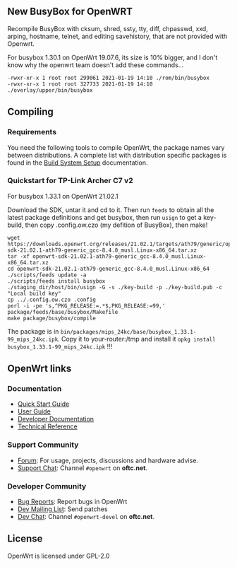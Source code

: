 
## New BusyBox for OpenWRT

Recompile BusyBox with 
cksum, 
shred, 
ssty, 
tty, 
diff, 
chpasswd, 
xxd, 
arping, 
hostname, 
telnet, 
and editing savehistory, that are not provided with Openwrt.

For busybox 1.30.1 on OpenWrt 19.07.6, its size is 10% bigger, and I don't know why the openwrt team doesn't add
these commands...

```
-rwxr-xr-x 1 root root 299061 2021-01-19 14:10 ./rom/bin/busybox
-rwxr-xr-x 1 root root 327733 2021-01-19 14:10 ./overlay/upper/bin/busybox
```

## Compiling

### Requirements

You need the following tools to compile OpenWrt, the package names vary between
distributions. A complete list with distribution specific packages is found in
the [Build System Setup](https://openwrt.org/docs/guide-developer/build-system/install-buildsystem)
documentation.


### Quickstart for TP-Link Archer C7 v2

For busybox 1.33.1 on OpenWrt 21.02.1

Download the SDK, untar it and cd to it. Then run `feeds` to obtain all the latest package definitions and get busybox, then run `usign` to get a key-build, then copy .config.ow.czo (my defition of BusyBox), then make!

```
wget https://downloads.openwrt.org/releases/21.02.1/targets/ath79/generic/openwrt-sdk-21.02.1-ath79-generic_gcc-8.4.0_musl.Linux-x86_64.tar.xz
tar -xf openwrt-sdk-21.02.1-ath79-generic_gcc-8.4.0_musl.Linux-x86_64.tar.xz
cd openwrt-sdk-21.02.1-ath79-generic_gcc-8.4.0_musl.Linux-x86_64
./scripts/feeds update -a
./scripts/feeds install busybox
./staging_dir/host/bin/usign -G -s ./key-build -p ./key-build.pub -c "Local build key"
cp ../.config.ow.czo .config
perl -i -pe 's,^PKG_RELEASE:=.*$,PKG_RELEASE:=99,' package/feeds/base/busybox/Makefile
make package/busybox/compile
```

The package is in `bin/packages/mips_24kc/base/busybox_1.33.1-99_mips_24kc.ipk`.
Copy it to your-router:/tmp and install it `opkg install busybox_1.33.1-99_mips_24kc.ipk` !!!

## OpenWrt links

### Documentation

* [Quick Start Guide](https://openwrt.org/docs/guide-quick-start/start)
* [User Guide](https://openwrt.org/docs/guide-user/start)
* [Developer Documentation](https://openwrt.org/docs/guide-developer/start)
* [Technical Reference](https://openwrt.org/docs/techref/start)

### Support Community

* [Forum](https://forum.openwrt.org): For usage, projects, discussions and hardware advise.
* [Support Chat](https://webchat.oftc.net/#openwrt): Channel `#openwrt` on **oftc.net**.

### Developer Community

* [Bug Reports](https://bugs.openwrt.org): Report bugs in OpenWrt
* [Dev Mailing List](https://lists.openwrt.org/mailman/listinfo/openwrt-devel): Send patches
* [Dev Chat](https://webchat.oftc.net/#openwrt-devel): Channel `#openwrt-devel` on **oftc.net**.

## License

OpenWrt is licensed under GPL-2.0


